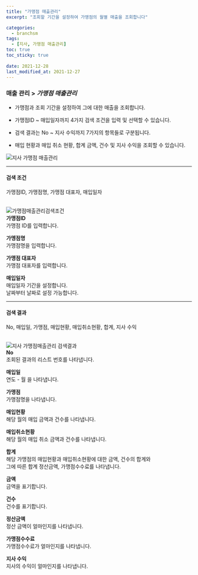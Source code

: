 ```yaml
---
title: "가맹점 매출관리"
excerpt: "조회할 기간을 설정하여 가맹점의 월별 매출을 조회합니다"

categories:
  - branchsm
tags:
  - [지사, 가맹점 매출관리]
toc: true
toc_sticky: true
 
date: 2021-12-28
last_modified_at: 2021-12-27
---
```

### 매출 관리 > *가맹점 매출관리*
- 가맹점과 조회 기간을 설정하여 그에 대한 매출을 조회합니다.

- 가맹점ID ~ 매입일자까지 4가지 검색 조건을 입력 및 선택할 수 있습니다.

- 검색 결과는 No ~ 지사 수익까지 7가지의 항목들로 구분됩니다.

- 매입 현황과 매입 취소 현황, 합계 금액, 건수 및 지사 수익을 조회할 수 있습니다.

![지사 가맹점 매출관리](https://user-images.githubusercontent.com/95394003/147455471-03885b38-b402-41e5-b7ad-b90bdd36f77b.jpeg)
<br>

---

#### 검색 조건
가맹점ID, 가맹점명, 가맹점 대표자, 매입일자<br>
<br>

![가맹점매출관리검색조건](https://user-images.githubusercontent.com/95394003/146709812-e8c1daf9-2f4c-490c-b847-d3bb70c61bcf.jpeg)<br>
**가맹점ID**<br>
가맹점 ID를 입력합니다.

**가멩점명**<br>
가맹점명을 입력합니다.

**가맹점 대표자**<br>
가맹점 대표자를 입력합니다.

**매입일자**<br>
매입일자 기간을 설정합니다.<br>날짜부터 날짜로 설정 가능합니다.
<br>

---

#### 검색 결과
No, 매입일, 가맹점, 매입현황, 매입취소현황, 합계, 지사 수익<br>
<br>

![지사 가맹점매출관리 검색결과](https://user-images.githubusercontent.com/95394003/147457350-cfbabed7-38fe-46e3-ad8a-63af65ed507b.jpeg)<br>
**No**<br>
조회된 결과의 리스트 번호를 나타냅니다.

**매입일**<br>
연도 - 월 을 나타냅니다.

**가맹점**<br>
가맹점명을 나타냅니다.

**매입현황**<br>
해당 월의 매입 금액과 건수를 나타냅니다.

**매입취소현황**<br>
해당 월의 매입 취소 금액과 건수를 나타냅니다.

**합계**<br>
해당 가맹점의 매입현황과 매입취소현황에 대한 금액, 건수의 합계와<br>그에 따른 합계 정산금액, 가맹점수수료를 나타냅니다.

**금액**<br>
금액을 표기합니다.

**건수**<br>
건수를 표기합니다.

**정산금액**<br>
정산 금액이 얼마인지를 나타냅니다.

**가맹점수수료**<br>
가맹점수수료가 얼마인지를 나타냅니다.

**지사 수익**<br>
지사의 수익이 얼마인지를 나타냅니다.
